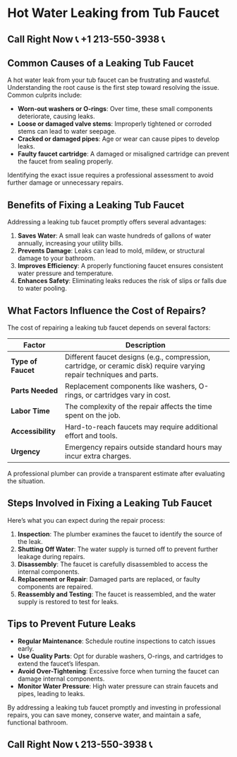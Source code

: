 # Hot Water Leaking from Tub Faucet

## Call Right Now 📞 +1 213-550-3938 📞

## Common Causes of a Leaking Tub Faucet  
A hot water leak from your tub faucet can be frustrating and wasteful. Understanding the root cause is the first step toward resolving the issue. Common culprits include:  
- **Worn-out washers or O-rings**: Over time, these small components deteriorate, causing leaks.  
- **Loose or damaged valve stems**: Improperly tightened or corroded stems can lead to water seepage.  
- **Cracked or damaged pipes**: Age or wear can cause pipes to develop leaks.  
- **Faulty faucet cartridge**: A damaged or misaligned cartridge can prevent the faucet from sealing properly.  

Identifying the exact issue requires a professional assessment to avoid further damage or unnecessary repairs.  

## Benefits of Fixing a Leaking Tub Faucet  
Addressing a leaking tub faucet promptly offers several advantages:  
1. **Saves Water**: A small leak can waste hundreds of gallons of water annually, increasing your utility bills.  
2. **Prevents Damage**: Leaks can lead to mold, mildew, or structural damage to your bathroom.  
3. **Improves Efficiency**: A properly functioning faucet ensures consistent water pressure and temperature.  
4. **Enhances Safety**: Eliminating leaks reduces the risk of slips or falls due to water pooling.  

## What Factors Influence the Cost of Repairs?  
The cost of repairing a leaking tub faucet depends on several factors:  

| **Factor**               | **Description**                                                                 |  
|--------------------------|---------------------------------------------------------------------------------|  
| **Type of Faucet**       | Different faucet designs (e.g., compression, cartridge, or ceramic disk) require varying repair techniques and parts. |  
| **Parts Needed**         | Replacement components like washers, O-rings, or cartridges vary in cost.       |  
| **Labor Time**           | The complexity of the repair affects the time spent on the job.                 |  
| **Accessibility**        | Hard-to-reach faucets may require additional effort and tools.                  |  
| **Urgency**              | Emergency repairs outside standard hours may incur extra charges.               |  

A professional plumber can provide a transparent estimate after evaluating the situation.  

## Steps Involved in Fixing a Leaking Tub Faucet  
Here’s what you can expect during the repair process:  
1. **Inspection**: The plumber examines the faucet to identify the source of the leak.  
2. **Shutting Off Water**: The water supply is turned off to prevent further leakage during repairs.  
3. **Disassembly**: The faucet is carefully disassembled to access the internal components.  
4. **Replacement or Repair**: Damaged parts are replaced, or faulty components are repaired.  
5. **Reassembly and Testing**: The faucet is reassembled, and the water supply is restored to test for leaks.  

## Tips to Prevent Future Leaks  
- **Regular Maintenance**: Schedule routine inspections to catch issues early.  
- **Use Quality Parts**: Opt for durable washers, O-rings, and cartridges to extend the faucet’s lifespan.  
- **Avoid Over-Tightening**: Excessive force when turning the faucet can damage internal components.  
- **Monitor Water Pressure**: High water pressure can strain faucets and pipes, leading to leaks.  

By addressing a leaking tub faucet promptly and investing in professional repairs, you can save money, conserve water, and maintain a safe, functional bathroom.
## Call Right Now 📞 213-550-3938 📞